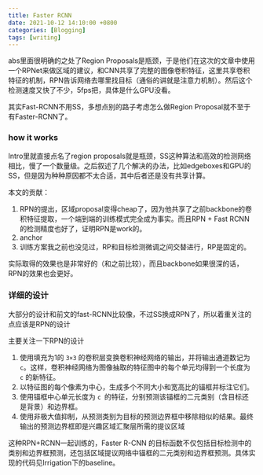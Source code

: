 ```yaml
---
title: Faster RCNN
date: 2021-10-12 14:10:00 +0800
categories: [Blogging]
tags: [writing]
---
```


abs里面很明确的之处了Region Proposals是瓶颈，于是他们在这次的文章中使用一个RPNet来做区域的建议，和CNN共享了完整的图像卷积特征，这里共享卷积特征的机制，RPN告诉网络去哪里找目标（通俗的讲就是注意力机制）。然后这个检测速度又快了不少，5fps把，具体是什么GPU没看。

其实Fast-RCNN不用SS，多想点别的路子考虑怎么做Region Proposal就不至于有Faster-RCNN了。

### how it works

Intro里就直接点名了region proposals就是瓶颈，SS这种算法和高效的检测网络相比，慢了一个数量级。之后叙述了几个解决的办法，比如edgeboxes和GPU的SS，但是因为种种原因都不太合适，其中后者还是没有共享计算。

本文的贡献：

1. RPN的提出，区域proposal变得cheap了，因为他共享了之前backbone的卷积特征提取，一个端到端的训练模式完全成为事实。而且RPN + Fast RCNN的检测精度也好了，证明RPN是work的。
2. anchor
3. 训练方案我之前也没见过，RP和目标检测微调之间交替进行，RP是固定的。

实际取得的效果也是非常好的（和之前比较），而且backbone如果很深的话，RPN的效果也会更好。

### 详细的设计

大部分的设计和前文的fast-RCNN比较像，不过SS换成RPN了，所以着重关注的点应该是RPN的设计

主要关注一下RPN的设计

1. 使用填充为1的 `3×3` 的卷积层变换卷积神经网络的输出，并将输出通道数记为` c`。这样，卷积神经网络为图像抽取的特征图中的每个单元均得到一个长度为 `c` 的新特征。
2. 以特征图的每个像素为中心，生成多个不同大小和宽高比的锚框并标注它们。
3. 使用锚框中心单元长度为 `c `的特征，分别预测该锚框的二元类别（含目标还是背景）和边界框。
4. 使用非极大值抑制，从预测类别为目标的预测边界框中移除相似的结果。最终输出的预测边界框即是兴趣区域汇聚层所需的提议区域

这种RPN+RCNN一起训练的，Faster R-CNN 的目标函数不仅包括目标检测中的类别和边界框预测，还包括区域提议网络中锚框的二元类别和边界框预测。具体实现的代码见Irrigation下的baseline。

